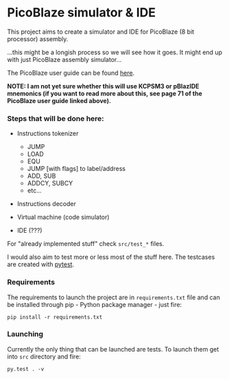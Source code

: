 # PicoBlaze simulator & IDE
This project aims to create a simulator and IDE for PicoBlaze (8 bit processor) assembly.


...this might be a longish process so we will see how it goes. It might end up with just PicoBlaze assembly simulator...

The PicoBlaze user guide can be found [here](http://www.xilinx.com/support/documentation/ip_documentation/ug129.pdf).

**NOTE: I am not yet sure whether this will use KCPSM3 or pBlazIDE mnemonics (if you want to read more about this, see page 71 of the PicoBlaze user guide linked above).**

### Steps that will be done here:

* Instructions tokenizer
  * JUMP
  * LOAD
  * EQU
  * JUMP [with flags] to label/address
  * ADD, SUB
  * ADDCY, SUBCY
  * etc...
* Instructions decoder

* Virtual machine (code simulator)

* IDE (???)

For "already implemented stuff" check `src/test_*` files.

I would also aim to test more or less most of the stuff here. The testcases are created with [pytest](http://doc.pytest.org/en/latest/).

### Requirements
The requirements to launch the project are in `requirements.txt` file and can be installed through pip - Python package manager - just fire:

```
pip install -r requirements.txt
```

### Launching
Currently the only thing that can be launched are tests. To launch them get into `src` directory and fire:
```
py.test . -v  
```
